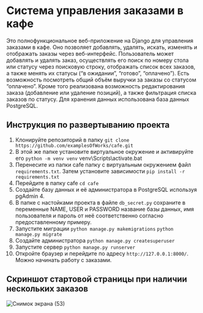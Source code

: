 # Cистема управления заказами в кафе
Это полнофункциональное веб-приложение на Django для управления заказами в кафе. Оно позволяет добавлять, удалять, искать, изменять и отображать заказы через веб-интерфейс.
Пользователь может добавлять и удалять заказ, осуществлять его поиск по номеру стола или статусу через поисковую строку, отображать список всех заказов, а также менять их статусы (“в ожидании”, “готово”, “оплачено”). Есть возможность посмотреть общий объём выручки за заказы со статусом “оплачено”. Кроме того реализована возможность редактирования заказа (добавление или удаление позиций), а также фильтрация списка заказов по статусу.
Для хранения данных использована база данных PostgreSQL.

## Инструкция по развертыванию проекта
1.	Клонируйте репозиторий в папку
   ```git clone https://github.com/examplesOfWorks/cafe.git```
2.	В этой же папке установите виртуальное окружение и активируйте его
```python -m venv venv```
venv\Scripts\activate.bat
3.	Перенесите из папки cafe папку с виртуальным окружением файл ```requirements.txt```. Затем установите зависимости
```pip install -r requirements.txt```
4.	Перейдите в папку cafe
```cd cafe```
5.	Создайте базу данных и её администратора в PostgreSQL используя pgAdmin 4.
6.	В папке с настойками проекта в файле ```db_secret.py``` сохраните в переменные NAME, USER и PASSWORD название базы данных, имя пользователя и пароль от неё соответственно согласно предоставленному примеру. 
7.	Запустите миграции
```python manage.py makemigrations```
```python manage.py migrate```
8.	Создайте администратора
```python manage.py createsuperuser```
9.	Запустите сервер
```python manage.py runserver```
10.	Откройте браузер и перейдите по адресу ```http://127.0.0.1:8000/```. Можно начинать работу с заказами. 
## Скриншот стартовой страницы при наличии нескольких заказов
![Снимок экрана (53)](https://github.com/user-attachments/assets/b633085c-41dd-4fe6-97cf-8b16b6eb52a9)

